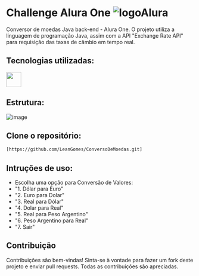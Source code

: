 
# Challenge Alura One ![logoAlura](https://github.com/user-attachments/assets/fad5494d-9102-46f4-8fb1-00a26c20f626)


Conversor de moedas Java back-end -  Alura One. O projeto utiliza a linguagem de programação Java, assim com a API "Exchange Rate API" para requisição das taxas de câmbio em tempo real.

## Tecnologias utilizadas:

<img  loading="lazy" src="https://cdn.jsdelivr.net/gh/devicons/devicon@latest/icons/java/java-original.svg" width="40" height="40"/>

## Estrutura:

![image](https://github.com/user-attachments/assets/42064d92-76f2-49b8-a2c5-c9d622a3d882)



## Clone o repositório:
   ```sh
   [https://github.com/LeanGomes/ConversoDeMoedas.git]
   ```

## Intruções de uso:
<ul>
           <li> Escolha uma opção para Conversão de Valores:</li>  
           <li> "1. Dólar para Euro"
           <li> "2. Euro para Dolar"
           <li> "3. Real para Dólar"
           <li> "4. Dolar para Real"
           <li>"5. Real para Peso Argentino"
           <li>"6. Peso Argentino para Real"
           <li>"7. Sair"
</ul>


## Contribuição

Contribuições são bem-vindas! Sinta-se à vontade para fazer um fork deste projeto e enviar pull requests. Todas as contribuições são apreciadas.

